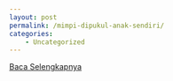 ```yaml
---
layout: post
permalink: /mimpi-dipukul-anak-sendiri/
categories:
    - Uncategorized
---
```


[Baca Selengkapnya](/09)